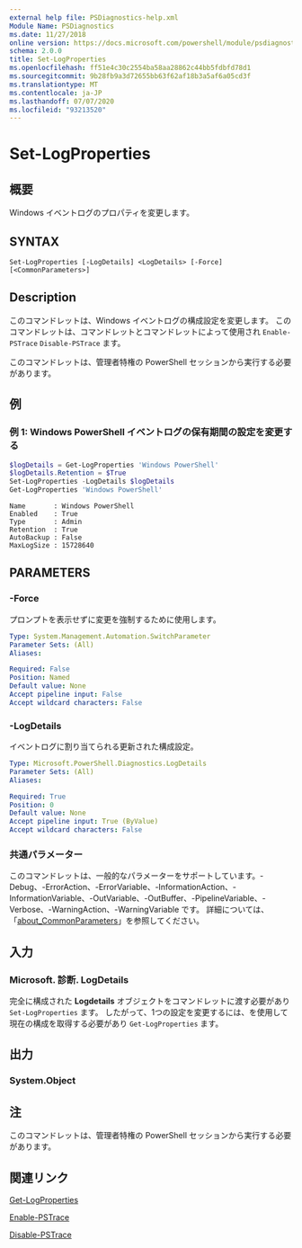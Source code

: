 ```yaml
---
external help file: PSDiagnostics-help.xml
Module Name: PSDiagnostics
ms.date: 11/27/2018
online version: https://docs.microsoft.com/powershell/module/psdiagnostics/set-logproperties?view=powershell-5.1&WT.mc_id=ps-gethelp
schema: 2.0.0
title: Set-LogProperties
ms.openlocfilehash: ff51e4c30c2554ba58aa28862c44bb5fdbfd78d1
ms.sourcegitcommit: 9b28fb9a3d72655bb63f62af18b3a5af6a05cd3f
ms.translationtype: MT
ms.contentlocale: ja-JP
ms.lasthandoff: 07/07/2020
ms.locfileid: "93213520"
---
```

# Set-LogProperties

## 概要
Windows イベントログのプロパティを変更します。

## SYNTAX

```
Set-LogProperties [-LogDetails] <LogDetails> [-Force] [<CommonParameters>]
```

## Description

このコマンドレットは、Windows イベントログの構成設定を変更します。 このコマンドレットは、コマンドレットとコマンドレットによって使用され `Enable-PSTrace` `Disable-PSTrace` ます。

このコマンドレットは、管理者特権の PowerShell セッションから実行する必要があります。

## 例

### 例 1: Windows PowerShell イベントログの保有期間の設定を変更する

```powershell
$logDetails = Get-LogProperties 'Windows PowerShell'
$logDetails.Retention = $True
Set-LogProperties -LogDetails $logDetails
Get-LogProperties 'Windows PowerShell'
```

```Output
Name       : Windows PowerShell
Enabled    : True
Type       : Admin
Retention  : True
AutoBackup : False
MaxLogSize : 15728640
```

## PARAMETERS

### -Force

プロンプトを表示せずに変更を強制するために使用します。

```yaml
Type: System.Management.Automation.SwitchParameter
Parameter Sets: (All)
Aliases:

Required: False
Position: Named
Default value: None
Accept pipeline input: False
Accept wildcard characters: False
```

### -LogDetails

イベントログに割り当てられる更新された構成設定。

```yaml
Type: Microsoft.PowerShell.Diagnostics.LogDetails
Parameter Sets: (All)
Aliases:

Required: True
Position: 0
Default value: None
Accept pipeline input: True (ByValue)
Accept wildcard characters: False
```

### 共通パラメーター

このコマンドレットは、一般的なパラメーターをサポートしています。-Debug、-ErrorAction、-ErrorVariable、-InformationAction、-InformationVariable、-OutVariable、-OutBuffer、-PipelineVariable、-Verbose、-WarningAction、-WarningVariable です。 詳細については、「[about_CommonParameters](https://go.microsoft.com/fwlink/?LinkID=113216)」を参照してください。

## 入力

### Microsoft. 診断. LogDetails

完全に構成された **Logdetails** オブジェクトをコマンドレットに渡す必要があり `Set-LogProperties` ます。
したがって、1つの設定を変更するには、を使用して現在の構成を取得する必要があり `Get-LogProperties` ます。

## 出力

### System.Object

## 注

このコマンドレットは、管理者特権の PowerShell セッションから実行する必要があります。

## 関連リンク

[Get-LogProperties](Get-LogProperties.md)

[Enable-PSTrace](Enable-PSTrace.md)

[Disable-PSTrace](Disable-PSTrace.md)
